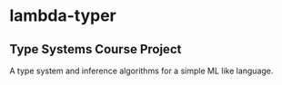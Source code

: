 # lambda-typer

## Type Systems Course Project

A type system and inference algorithms for a simple ML like language.

